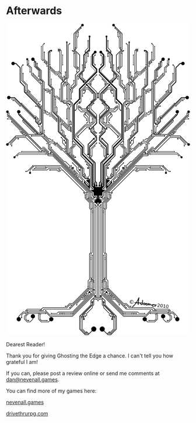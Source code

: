 # Afterwards

![Tree of Life by Doomer from DeviantArt](assets/tree_of_digital_life_by_adoomer-d35ytew.png)

Dearest Reader!

Thank you for giving Ghosting the Edge a chance. I can't tell you how grateful I am!

If you can, please post a review online or send me comments at [dan@nevenall.games](mailto:dan@nevenall.games?subject=Ghosting%20the%20Edge).

You can find more of my games here:

[nevenall.games](http://nevenall.games)

[drivethrurpg.com](http://drivethrurpg.com)
